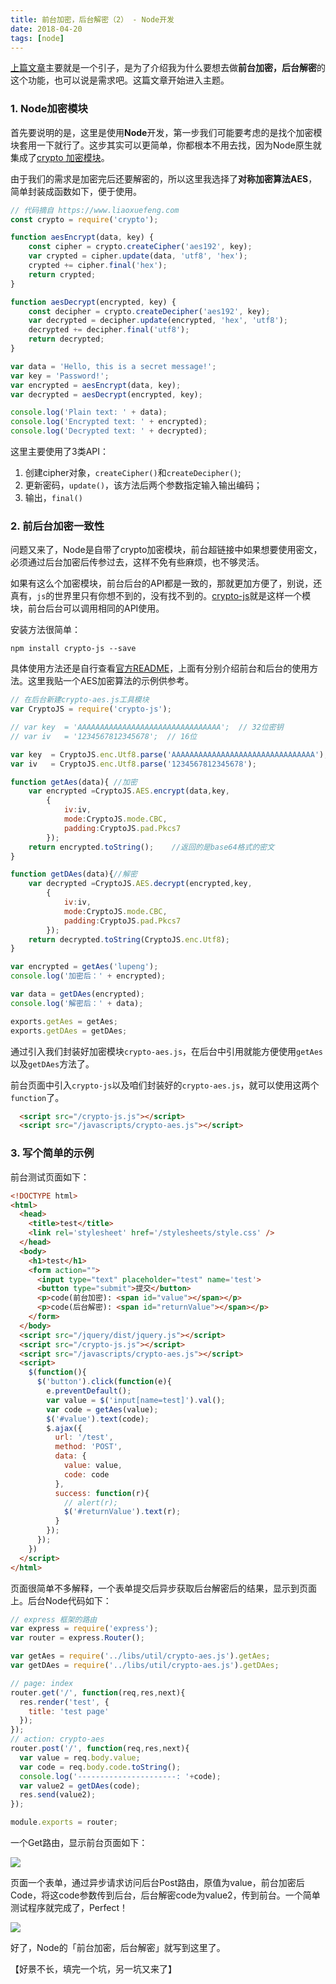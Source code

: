 ```yaml
---
title: 前台加密，后台解密（2） - Node开发
date: 2018-04-20
tags: [node]
---
```


[上篇文章](/2018/04/19/encode-url1)主要就是一个引子，是为了介绍我为什么要想去做**前台加密，后台解密**的这个功能，也可以说是需求吧。这篇文章开始进入主题。

### 1. Node加密模块
首先要说明的是，这里是使用**Node**开发，第一步我们可能要考虑的是找个加密模块套用一下就行了。这步其实可以更简单，你都根本不用去找，因为Node原生就集成了[crypto 加密模块](http://nodejs.cn/api/crypto.html)。

由于我们的需求是加密完后还要解密的，所以这里我选择了**对称加密算法AES**，简单封装成函数如下，便于使用。

```javascript
// 代码摘自 https://www.liaoxuefeng.com
const crypto = require('crypto');

function aesEncrypt(data, key) {
    const cipher = crypto.createCipher('aes192', key);
    var crypted = cipher.update(data, 'utf8', 'hex');
    crypted += cipher.final('hex');
    return crypted;
}

function aesDecrypt(encrypted, key) {
    const decipher = crypto.createDecipher('aes192', key);
    var decrypted = decipher.update(encrypted, 'hex', 'utf8');
    decrypted += decipher.final('utf8');
    return decrypted;
}

var data = 'Hello, this is a secret message!';
var key = 'Password!';
var encrypted = aesEncrypt(data, key);
var decrypted = aesDecrypt(encrypted, key);

console.log('Plain text: ' + data);
console.log('Encrypted text: ' + encrypted);
console.log('Decrypted text: ' + decrypted);
```

这里主要使用了3类API：
1. 创建cipher对象，`createCipher()`和`createDecipher()`;
2. 更新密码，`update()`，该方法后两个参数指定输入输出编码；
3. 输出，`final()`

### 2. 前后台加密一致性
问题又来了，Node是自带了crypto加密模块，前台超链接中如果想要使用密文，必须通过后台加密后传参过去，这样不免有些麻烦，也不够灵活。

如果有这么个加密模块，前台后台的API都是一致的，那就更加方便了，别说，还真有，`js`的世界里只有你想不到的，没有找不到的。[crypto-js](https://www.npmjs.com/package/crypto-js)就是这样一个模块，前台后台可以调用相同的API使用。

安装方法很简单：

```
npm install crypto-js --save
```

具体使用方法还是自行查看[官方README](https://www.npmjs.com/package/crypto-js)，上面有分别介绍前台和后台的使用方法。这里我贴一个AES加密算法的示例供参考。

```js
// 在后台新建crypto-aes.js工具模块
var CryptoJS = require('crypto-js');

// var key  = 'AAAAAAAAAAAAAAAAAAAAAAAAAAAAAAAA';  // 32位密钥
// var iv   = '1234567812345678';  // 16位

var key  = CryptoJS.enc.Utf8.parse('AAAAAAAAAAAAAAAAAAAAAAAAAAAAAAAA');
var iv   = CryptoJS.enc.Utf8.parse('1234567812345678');

function getAes(data){ //加密
    var encrypted =CryptoJS.AES.encrypt(data,key,
        {
            iv:iv,
            mode:CryptoJS.mode.CBC,
            padding:CryptoJS.pad.Pkcs7
        });
    return encrypted.toString();    //返回的是base64格式的密文
}

function getDAes(data){//解密
    var decrypted =CryptoJS.AES.decrypt(encrypted,key,
        {
            iv:iv,
            mode:CryptoJS.mode.CBC,
            padding:CryptoJS.pad.Pkcs7
        });
    return decrypted.toString(CryptoJS.enc.Utf8);    
}

var encrypted = getAes('lupeng');
console.log('加密后：' + encrypted);

var data = getDAes(encrypted);
console.log('解密后：' + data);

exports.getAes = getAes;
exports.getDAes = getDAes;
```

通过引入我们封装好加密模块`crypto-aes.js`，在后台中引用就能方便使用`getAes`以及`getDAes`方法了。

前台页面中引入`crypto-js`以及咱们封装好的`crypto-aes.js`，就可以使用这两个`function`了。

```html
  <script src="/crypto-js.js"></script>
  <script src="/javascripts/crypto-aes.js"></script>
```

### 3. 写个简单的示例
前台测试页面如下：

```html
<!DOCTYPE html>
<html>
  <head>
    <title>test</title>
    <link rel='stylesheet' href='/stylesheets/style.css' />
  </head>
  <body>
    <h1>test</h1>
    <form action="">
      <input type="text" placeholder="test" name='test'>
      <button type="submit">提交</button>
      <p>code(前台加密): <span id="value"></span></p>
      <p>code(后台解密): <span id="returnValue"></span></p>
    </form>
  </body>
  <script src="/jquery/dist/jquery.js"></script>
  <script src="/crypto-js.js"></script>
  <script src="/javascripts/crypto-aes.js"></script>
  <script>
    $(function(){
      $('button').click(function(e){
        e.preventDefault();
        var value = $('input[name=test]').val(); 
        var code = getAes(value);
        $('#value').text(code);
        $.ajax({
          url: '/test',
          method: 'POST',
          data: {
            value: value,
            code: code
          },
          success: function(r){
            // alert(r);
            $('#returnValue').text(r);
          }
        });
      });
    })
  </script>
</html>
```

页面很简单不多解释，一个表单提交后异步获取后台解密后的结果，显示到页面上。后台Node代码如下：

```js
// express 框架的路由
var express = require('express');
var router = express.Router();

var getAes = require('../libs/util/crypto-aes.js').getAes;
var getDAes = require('../libs/util/crypto-aes.js').getDAes;

// page: index
router.get('/', function(req,res,next){
  res.render('test', {
    title: 'test page'
  });
});
// action: crypto-aes
router.post('/', function(req,res,next){
  var value = req.body.value;
  var code = req.body.code.toString();
  console.log('----------------------: '+code);
  var value2 = getDAes(code);
  res.send(value2);
});

module.exports = router;
```

一个Get路由，显示前台页面如下：

![](/image/node/2018-05-03-16-01-42.jpg)

页面一个表单，通过异步请求访问后台Post路由，原值为value，前台加密后Code，将这code参数传到后台，后台解密code为value2，传到前台。一个简单测试程序就完成了，Perfect！

![](/image/node/2018-05-03-16-05-10.jpg)

好了，Node的「前台加密，后台解密」就写到这里了。

【好景不长，填完一个坑，另一坑又来了】